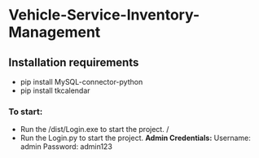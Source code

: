 # Vehicle-Service-Inventory-Management

## Installation requirements
 - pip install MySQL-connector-python
 - pip install tkcalendar

### To start:
 - Run the /dist/Login.exe to start the project.
/
 - Run the Login.py to start the project.
**Admin Credentials:**
  Username: admin
  Password: admin123
